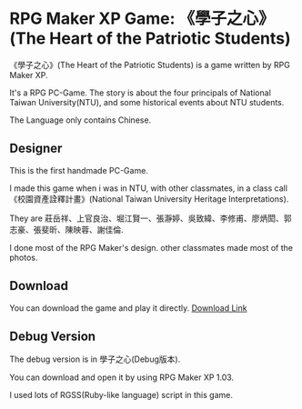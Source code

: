 # RPG Maker XP Game: 《學子之心》(The Heart of the Patriotic Students)

《學子之心》(The Heart of the Patriotic Students) is a game written by RPG Maker XP.

It's a RPG PC-Game. The story is about the four principals of National Taiwan University(NTU), and some historical events about NTU students.

The Language only contains Chinese.

## Designer

This is the first handmade PC-Game.

I made this game when i was in NTU, with other classmates, in a class call 《校園資產詮釋計畫》(National Taiwan University Heritage Interpretations).  

They are 莊岳祥、上官良治、堀江賢一、張瀞婷、吳致緯、李修甫、廖炳閎、郭志豪、張斐昕、陳映蓉、謝佳倫.  

I done most of the RPG Maker's design. other classmates made most of the photos.  

## Download

You can download the game and play it directly. [Download Link](/《學子之心》1.01安裝檔.exe)

## Debug Version

The debug version is in 學子之心(Debug版本).  

You can download and open it by using RPG Maker XP 1.03.  

I used lots of RGSS(Ruby-like language) script in this game.  